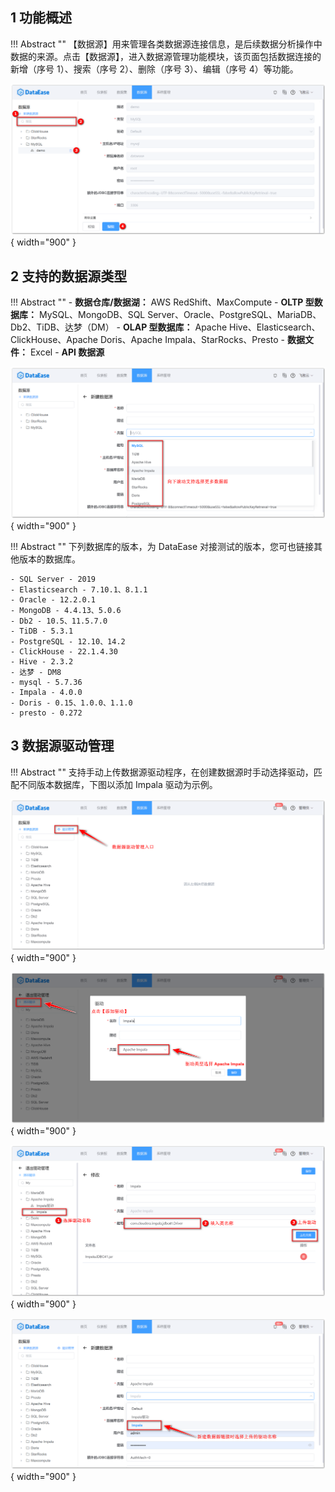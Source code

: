 ## 1 功能概述

!!! Abstract ""
    【数据源】用来管理各类数据源连接信息，是后续数据分析操作中数据的来源。点击【数据源】，进入数据源管理功能模块，该页面包括数据连接的新增（序号 1）、搜索（序号 2）、删除（序号 3）、编辑（序号 4）等功能。

![数据源](../img/datasource_configuration/数据源管理页面.png){ width="900" }

## 2 支持的数据源类型

!!! Abstract ""
    - **数据仓库/数据湖：** AWS RedShift、MaxCompute
    - **OLTP 型数据库：** MySQL、MongoDB、SQL Server、Oracle、PostgreSQL、MariaDB、Db2、TiDB、达梦（DM）
    - **OLAP 型数据库：** Apache Hive、Elasticsearch、ClickHouse、Apache Doris、Apache Impala、StarRocks、Presto
    - **数据文件：** Excel
    - **API 数据源**

![支持的数据源类型](../img/datasource_configuration/支持的数据源类型.png){ width="900" }

!!! Abstract ""
    下列数据库的版本，为 DataEase 对接测试的版本，您可也链接其他版本的数据库。

    - SQL Server - 2019
    - Elasticsearch - 7.10.1、8.1.1
    - Oracle - 12.2.0.1
    - MongoDB - 4.4.13、5.0.6
    - Db2 - 10.5、11.5.7.0
    - TiDB - 5.3.1
    - PostgreSQL - 12.10、14.2
    - ClickHouse - 22.1.4.30
    - Hive - 2.3.2
    - 达梦 - DM8
    - mysql - 5.7.36
    - Impala - 4.0.0
    - Doris - 0.15、1.0.0、1.1.0
    - presto - 0.272

## 3 数据源驱动管理

!!! Abstract ""
    支持手动上传数据源驱动程序，在创建数据源时手动选择驱动，匹配不同版本数据库，下图以添加 Impala 驱动为示例。

![数据源驱动管理入口](../img/datasource_configuration/数据源驱动管理入口.png){ width="900" }

![数据源管理_添加驱动](../img/datasource_configuration/数据源管理_添加驱动.png){ width="900" }

![上传驱动](../img/datasource_configuration/上传驱动.png){ width="900" }

![选择上传的驱动](../img/datasource_configuration/选择上传的驱动.png){ width="900" }